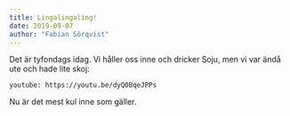 ```yaml
---
title: Lingalingaling!
date: 2019-09-07
author: "Fabian Sörqvist"
---
```


Det är tyfondags idag. Vi håller oss inne och dricker Soju, men vi var ändå ute och hade lite skoj:

`youtube: https://youtu.be/dyQ0BqeJPPs`

Nu är det mest kul inne som gäller.

